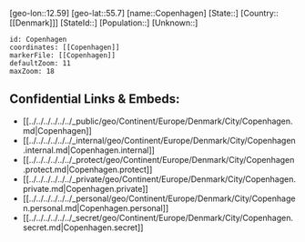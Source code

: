 ﻿---
location: [55.7,12.59]
mapzoom: [7,12] 
mapmarker: city 
type: City
tags:
- geo/City


SpocWebEntityId: 31566
isDeleted: false
confidential: public

---
[geo-lon::12.59]
[geo-lat::55.7]
[name::Copenhagen]
[State::]
[Country::[[Denmark]]]
[StateId::]
[Population::]
[Unknown::]


```leaflet
id: Copenhagen
coordinates: [[Copenhagen]]
markerFile: [[Copenhagen]]
defaultZoom: 11 
maxZoom: 18
```


## Confidential Links & Embeds: 
- [[../../../../../../_public/geo/Continent/Europe/Denmark/City/Copenhagen.md|Copenhagen]] 
- [[../../../../../../_internal/geo/Continent/Europe/Denmark/City/Copenhagen.internal.md|Copenhagen.internal]] 
- [[../../../../../../_protect/geo/Continent/Europe/Denmark/City/Copenhagen.protect.md|Copenhagen.protect]] 
- [[../../../../../../_private/geo/Continent/Europe/Denmark/City/Copenhagen.private.md|Copenhagen.private]] 
- [[../../../../../../_personal/geo/Continent/Europe/Denmark/City/Copenhagen.personal.md|Copenhagen.personal]] 
- [[../../../../../../_secret/geo/Continent/Europe/Denmark/City/Copenhagen.secret.md|Copenhagen.secret]] 
